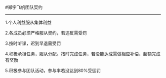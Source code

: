 #郑宇飞帆团队契约
***
1.个人利益服从集体利益

2.各成员必须严格服从契约，若违反需受罚

3.按时听课，迟到早退需受罚

4.积极承担任务，服从分配。按时完成任务，若没能达成需做相应补偿，超额完成有奖励

5.积极参与团队活动，参与率若没达到80%受惩罚
